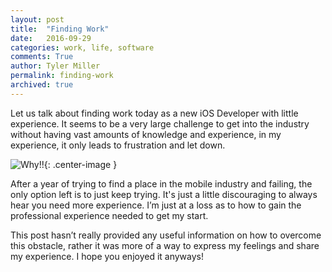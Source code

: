 ```yaml
---
layout: post
title:  "Finding Work"
date:   2016-09-29
categories: work, life, software 
comments: True
author: Tyler Miller
permalink: finding-work
archived: true
---
```



Let us talk about finding work today as a new iOS Developer with little experience. It seems to be a very large challenge to get into the industry without having vast amounts of knowledge and experience, in my experience, it only leads to frustration and let down.

![Why!!](http://gif.co/tgFZ.gif){: .center-image }

After a year of trying to find a place in the mobile industry and failing, the only option left is to just keep trying. It's just a little discouraging to always hear you need more experience. I’m just at a loss as to how to gain the professional experience needed to get my start.

This post hasn’t really provided any useful information on how to overcome this obstacle, rather it was more of a way to express my feelings and share my experience. I hope you enjoyed it anyways!
  